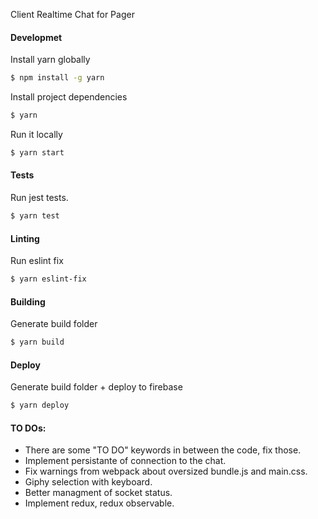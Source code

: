 Client Realtime Chat for Pager

#### Developmet

Install yarn globally

``` bash
$ npm install -g yarn
```

Install project dependencies

``` bash
$ yarn
```

Run it locally

``` bash
$ yarn start
```

#### Tests

Run jest tests.

``` bash
$ yarn test
```

#### Linting

Run eslint fix

``` bash
$ yarn eslint-fix 
```

#### Building

Generate build folder

``` bash
$ yarn build
```

#### Deploy

Generate build folder + deploy to firebase

``` bash
$ yarn deploy
```

#### TO DOs:

- There are some "TO DO" keywords in between the code, fix those.
- Implement persistante of connection to the chat.
- Fix warnings from webpack about oversized bundle.js and main.css.
- Giphy selection with keyboard.
- Better managment of socket status.
- Implement redux, redux observable.